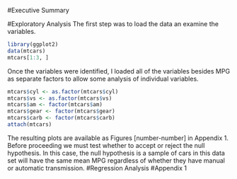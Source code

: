 #Executive Summary

#Exploratory Analysis
The first step was to load the data an examine the variables. 
```r
library(ggplot2)
data(mtcars)
mtcars[1:3, ]
```
Once the variables were identified, I loaded all of the variables besides MPG as separate factors to allow some analysis of individual variables. 
```r
mtcars$cyl <- as.factor(mtcars$cyl)
mtcars$vs <- as.factor(mtcars$vs)
mtcars$am <- factor(mtcars$am)
mtcars$gear <- factor(mtcars$gear)
mtcars$carb <- factor(mtcars$carb)
attach(mtcars)
```
The resulting plots are available as Figures [number-number] in Appendix 1. 
Before proceeding we must test whether to accept or reject the null hypothesis. In this case, the null hypothesis is a sample of cars in this data set will have the same mean MPG regardless of whether they have manual or automatic transmission. 
#Regression Analysis
#Appendix 1
